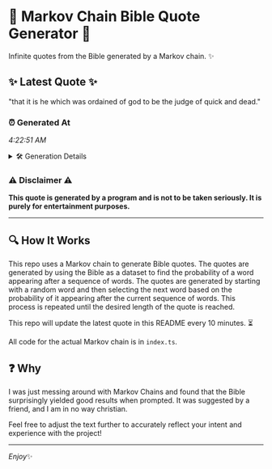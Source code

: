 # 📖 Markov Chain Bible Quote Generator 📖

Infinite quotes from the Bible generated by a Markov chain. ✨

## ✨ Latest Quote ✨
"that it is he which was ordained of god to be the judge of quick and dead."

### ⏰ Generated At
*4:22:51 AM*

<details>
    <summary>🛠️ Generation Details</summary>
    <p>
        <strong>🌱 Seed:</strong> that<br>
        <strong>🔄 Iterations:</strong> 16<br>
        <strong>📜 Context History:</strong><br>[ that ]: it<br>[ that, it ]: is<br>[ that, it, is ]: he<br>[ that, it, is, he ]: which<br>[ that, it, is, he, which ]: was<br>[ that, it, is, he, which, was ]: ordained<br>[ it, is, he, which, was, ordained ]: of<br>[ is, he, which, was, ordained, of ]: god<br>[ he, which, was, ordained, of, god ]: to<br>[ which, was, ordained, of, god, to ]: be<br>[ was, ordained, of, god, to, be ]: the<br>[ ordained, of, god, to, be, the ]: judge<br>[ of, god, to, be, the, judge ]: of<br>[ god, to, be, the, judge, of ]: quick<br>[ to, be, the, judge, of, quick ]: and<br>[ be, the, judge, of, quick, and ]: dead.<br>
    </p>
</details>

### ⚠️ Disclaimer ⚠️
**This quote is generated by a program and is not to be taken seriously. It is purely for entertainment purposes.**

---

## 🔍 How It Works

This repo uses a Markov chain to generate Bible quotes. The quotes are generated by using the Bible as a dataset to find the probability of a word appearing after a sequence of words. The quotes are generated by starting with a random word and then selecting the next word based on the probability of it appearing after the current sequence of words. This process is repeated until the desired length of the quote is reached.

This repo will update the latest quote in this README every 10 minutes. ⏳

All code for the actual Markov chain is in `index.ts`.

## ❓ Why

I was just messing around with Markov Chains and found that the Bible surprisingly yielded good results when prompted. 
It was suggested by a friend, and I am in no way christian.

Feel free to adjust the text further to accurately reflect your intent and experience with the project!

---

*Enjoy*✨
